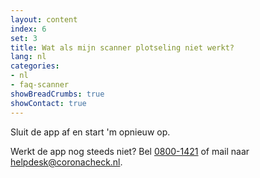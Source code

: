 ```yaml
---
layout: content
index: 6
set: 3
title: Wat als mijn scanner plotseling niet werkt?
lang: nl
categories:
- nl
- faq-scanner
showBreadCrumbs: true
showContact: true
---
```

Sluit de app af en start 'm opnieuw op. 

Werkt de app nog steeds niet? Bel <a href="tel:0800-1421">0800-1421</a> of mail naar [helpdesk@coronacheck.nl](helpdesk@coronacheck.nl).
